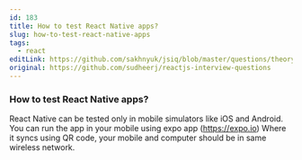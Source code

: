 ```yaml
---
id: 183
title: How to test React Native apps?
slug: how-to-test-react-native-apps
tags:
  - react
editLink: https://github.com/sakhnyuk/jsiq/blob/master/questions/theory/react/183.md
original: https://github.com/sudheerj/reactjs-interview-questions
---
```


### How to test React Native apps?

React Native can be tested only in mobile simulators like iOS and Android. You can run the app in your mobile using expo app (https://expo.io) Where it syncs using QR code, your mobile and computer should be in same wireless network.